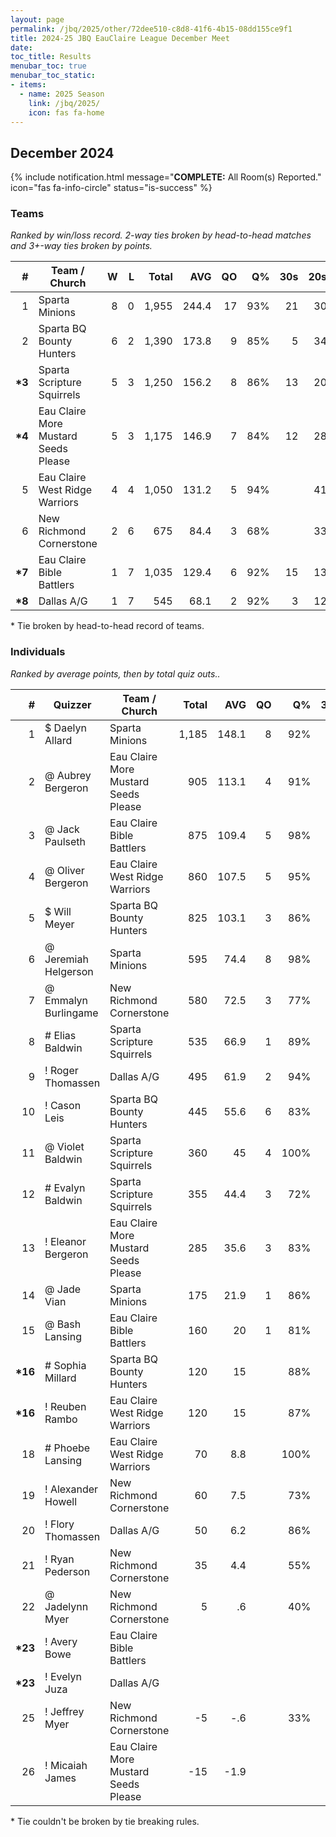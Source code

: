 ```yaml
---
layout: page
permalink: /jbq/2025/other/72dee510-c8d8-41f6-4b15-08dd155ce9f1
title: 2024-25 JBQ EauClaire League December Meet
date: 
toc_title: Results
menubar_toc: true
menubar_toc_static:
- items:
  - name: 2025 Season
    link: /jbq/2025/
    icon: fas fa-home
---
```



## December 2024

{% include notification.html
   message="<b>COMPLETE:</b> All Room(s) Reported."
   icon="fas fa-info-circle"
   status="is-success" %}


### Teams

*Ranked by win/loss record. 2-way ties broken by head-to-head matches and 3+-way ties broken by points.*

| # | Team / Church | W | L | Total | AVG | QO | Q% | 30s | 20s | 10s |
|--:|---|--:|--:|--:|--:|--:|--:|--:|--:|--:|
| 1 | Sparta Minions | 8 | 0 | 1,955 | 244.4 | 17 | 93% | 21 | 30 | 63 |
| 2 | Sparta BQ Bounty Hunters | 6 | 2 | 1,390 | 173.8 | 9 | 85% | 5 | 34 | 61 |
| **\*3** | Sparta Scripture Squirrels | 5 | 3 | 1,250 | 156.2 | 8 | 86% | 13 | 20 | 50 |
| **\*4** | Eau Claire More Mustard Seeds Please | 5 | 3 | 1,175 | 146.9 | 7 | 84% | 12 | 28 | 29 |
| 5 | Eau Claire West Ridge Warriors | 4 | 4 | 1,050 | 131.2 | 5 | 94% |  | 41 | 21 |
| 6 | New Richmond Cornerstone | 2 | 6 | 675 | 84.4 | 3 | 68% |  | 33 | 17 |
| **\*7** | Eau Claire Bible Battlers | 1 | 7 | 1,035 | 129.4 | 6 | 92% | 15 | 13 | 31 |
| **\*8** | Dallas A/G | 1 | 7 | 545 | 68.1 | 2 | 92% | 3 | 12 | 22 |

\* Tie broken by head-to-head record of teams.

### Individuals

*Ranked by average points, then by total quiz outs..*

| # | Quizzer | Team / Church | Total | AVG | QO | Q% | 30s | 20s | 10s |
|--:|---|---|--:|--:|--:|--:|--:|--:|--:|
| 1 | $ Daelyn Allard | Sparta Minions | 1,185 | 148.1 | 8 | 92% | 19 | 29 |  |
| 2 | @ Aubrey Bergeron | Eau Claire More Mustard Seeds Please | 905 | 113.1 | 4 | 91% | 12 | 28 |  |
| 3 | @ Jack Paulseth | Eau Claire Bible Battlers | 875 | 109.4 | 5 | 98% | 15 | 12 | 15 |
| 4 | @ Oliver Bergeron | Eau Claire West Ridge Warriors | 860 | 107.5 | 5 | 95% |  | 41 | 1 |
| 5 | $ Will Meyer | Sparta BQ Bounty Hunters | 825 | 103.1 | 3 | 86% | 5 | 34 | 4 |
| 6 | @ Jeremiah Helgerson | Sparta Minions | 595 | 74.4 | 8 | 98% | 2 |  | 46 |
| 7 | @ Emmalyn Burlingame | New Richmond Cornerstone | 580 | 72.5 | 3 | 77% |  | 31 | 2 |
| 8 | # Elias Baldwin | Sparta Scripture Squirrels | 535 | 66.9 | 1 | 89% | 13 | 7 | 3 |
| 9 | ! Roger Thomassen | Dallas A/G | 495 | 61.9 | 2 | 94% | 3 | 12 | 16 |
| 10 | ! Cason Leis | Sparta BQ Bounty Hunters | 445 | 55.6 | 6 | 83% |  |  | 43 |
| 11 | @ Violet Baldwin | Sparta Scripture Squirrels | 360 | 45 | 4 | 100% |  | 1 | 30 |
| 12 | # Evalyn Baldwin | Sparta Scripture Squirrels | 355 | 44.4 | 3 | 72% |  | 12 | 17 |
| 13 | ! Eleanor Bergeron | Eau Claire More Mustard Seeds Please | 285 | 35.6 | 3 | 83% |  |  | 29 |
| 14 | @ Jade Vian | Sparta Minions | 175 | 21.9 | 1 | 86% |  | 1 | 17 |
| 15 | @ Bash Lansing | Eau Claire Bible Battlers | 160 | 20 | 1 | 81% |  | 1 | 16 |
| **\*16** | # Sophia Millard | Sparta BQ Bounty Hunters | 120 | 15 |  | 88% |  |  | 14 |
| **\*16** | ! Reuben Rambo | Eau Claire West Ridge Warriors | 120 | 15 |  | 87% |  |  | 13 |
| 18 | # Phoebe Lansing | Eau Claire West Ridge Warriors | 70 | 8.8 |  | 100% |  |  | 7 |
| 19 | ! Alexander Howell | New Richmond Cornerstone | 60 | 7.5 |  | 73% |  |  | 8 |
| 20 | ! Flory Thomassen | Dallas A/G | 50 | 6.2 |  | 86% |  |  | 6 |
| 21 | ! Ryan Pederson | New Richmond Cornerstone | 35 | 4.4 |  | 55% |  | 2 | 4 |
| 22 | @ Jadelynn Myer | New Richmond Cornerstone | 5 | .6 |  | 40% |  |  | 2 |
| **\*23** | ! Avery Bowe | Eau Claire Bible Battlers |  |  |  |  |  |  |  |
| **\*23** | ! Evelyn Juza | Dallas A/G |  |  |  |  |  |  |  |
| 25 | ! Jeffrey Myer | New Richmond Cornerstone | -5 | -.6 |  | 33% |  |  | 1 |
| 26 | ! Micaiah James | Eau Claire More Mustard Seeds Please | -15 | -1.9 |  |  |  |  |  |

\* Tie couldn't be broken by tie breaking rules.

